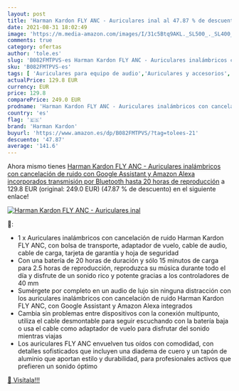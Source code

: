 ```yaml
---
layout: post
title: 'Harman Kardon FLY ANC - Auriculares inal al 47.87 % de descuento'
date: 2021-08-31 18:02:49
image: 'https://m.media-amazon.com/images/I/31c5Btq9AKL._SL500_._SL400_.jpg'
comments: true
category: ofertas
author: 'tole.es'
slug: 'B082FMTPVS-es Harman Kardon FLY ANC - Auriculares inalámbricos con...'
sku: 'B082FMTPVS-es'
tags: [ 'Auriculares para equipo de audio','Auriculares y accesorios','Electrónica','alexa','harman kardon', ]
actualPrice: 129.8 EUR
currency: EUR
price: 129.8
comparePrice: 249.0 EUR
prodname: 'Harman Kardon FLY ANC - Auriculares inalámbricos con cancelación de ruido con Google Assistant y Amazon Alexa incorporados  transmisión por Bluetooth  hasta 20 horas de reproducción'
country: 'es'
flag: '🇪🇸'
brand: 'Harman Kardon'
buyurl: 'https://www.amazon.es/dp/B082FMTPVS/?tag=tolees-21'
descuento: '47.87'
average: '141.6'
---
```


Ahora mismo tienes [Harman Kardon FLY ANC - Auriculares inalámbricos con cancelación de ruido con Google Assistant y Amazon Alexa incorporados  transmisión por Bluetooth  hasta 20 horas de reproducción](https://www.amazon.es/dp/B082FMTPVS/?tag=tolees-21) a 129.8 EUR (original: 249.0 EUR) (47.87 %  de descuento) en el siguiente enlace!

[![Harman Kardon FLY ANC - Auriculares inal](https://m.media-amazon.com/images/I/31c5Btq9AKL._SL500_._SL400_.jpg)](https://www.amazon.es/dp/B082FMTPVS/?tag=tolees-21)

🔎:

- 1 x Auriculares inalámbricos con cancelación de ruido Harman Kardon FLY ANC, con bolsa de transporte, adaptador de vuelo, cable de audio, cable de carga, tarjeta de garantía y hoja de seguridad
- Con una batería de 20 horas de duración y sólo 15 minutos de carga para 2.5 horas de reproducción, reproduzca su música durante todo el día y disfrute de un sonido rico y potente gracias a los controladores de 40 mm
- Sumérgete por completo en un audio de lujo sin ninguna distracción con los auriculares inalámbricos con cancelación de ruido Harman Kardon FLY ANC, con Google Assistant y Amazon Alexa integrados
- Cambia sin problemas entre dispositivos con la conexión multipunto, utiliza el cable desmontable para seguir escuchando con la batería baja o usa el cable como adaptador de vuelo para disfrutar del sonido mientras viajas
- Los auriculares FLY ANC envuelven tus oídos con comodidad, con detalles sofisticados que incluyen una diadema de cuero y un tapón de aluminio que aportan estilo y durabilidad, para profesionales activos que prefieren un sonido óptimo

[🛒 Visítala!!!](https://www.amazon.es/dp/B082FMTPVS/?tag=tolees-21)
